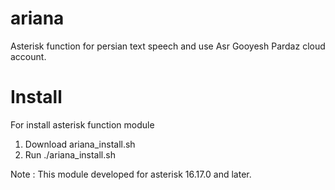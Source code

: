 # ariana
Asterisk function for persian text speech and use Asr Gooyesh Pardaz cloud account.

# Install
For install asterisk function module
1) Download ariana_install.sh
2) Run ./ariana_install.sh


Note : This module developed for asterisk 16.17.0 and later.

